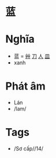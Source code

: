 # 蓝

# Nghĩa
* 蓝 = [艸](艸.md) [刀](刀.md) [人](人.md) [皿](皿.md)
* xanh

# Phát âm
* Lán
* /lam/

# Tags
* /Sơ cấp//14/

